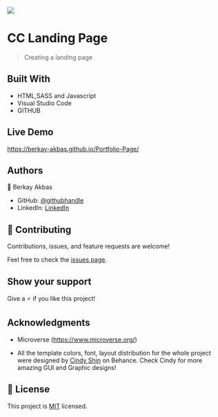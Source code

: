 ![](https://img.shields.io/badge/Microverse-blueviolet)

# CC Landing Page

> Creating a landing page

## Built With

- HTML,SASS and Javascript
- Visual Studio Code
- GITHUB

## Live Demo

https://berkay-akbas.github.io/Portfolio-Page/

## Authors

👤 Berkay Akbas

- GitHub: [@githubhandle](https://github.com/berkay-akbas)
- LinkedIn: [LinkedIn](https://www.linkedin.com/in/berkay-akbas-a03b3b239/)

## 🤝 Contributing

Contributions, issues, and feature requests are welcome!

Feel free to check the [issues page](../../issues/).

## Show your support

Give a ⭐️ if you like this project!

## Acknowledgments

- Microverse (https://www.microverse.org/)

- All the template colors, font, layout distribution for the whole project were designed by [Cindy Shin](https://www.behance.net/adagio07) on Behance. Check Cindy for more amazing GUI and Graphic designs!

## 📝 License

This project is [MIT](./MIT.md) licensed.
